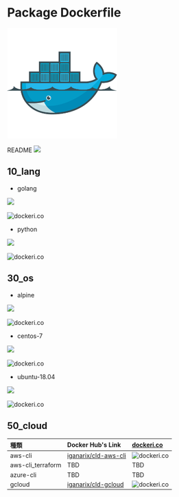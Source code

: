 # Package Dockerfile

![](./icon.png)

README ![](https://github.com/iganari/package-dockerfile/workflows/update-readme-branch/badge.svg)

## 10_lang

+ golang

![](https://images.microbadger.com/badges/image/iganarix/lang-golang.svg)

![dockeri.co](https://dockeri.co/image/iganarix/lang-golang)
  
+ python

![](https://images.microbadger.com/badges/image/iganarix/lang-python.svg)

![dockeri.co](https://dockeri.co/image/iganarix/lang-python)

## 30_os

+ alpine

![](https://images.microbadger.com/badges/image/iganarix/os-alpine.svg)

![dockeri.co](https://dockeri.co/image/iganarix/os-alpine)

+ centos-7

![](https://images.microbadger.com/badges/image/iganarix/os-centos-7.svg)

![dockeri.co](https://dockeri.co/image/iganarix/os-centos-7)

+ ubuntu-18.04

![](https://images.microbadger.com/badges/image/iganarix/os-ubuntu-18.04.svg)

![dockeri.co](https://dockeri.co/image/iganarix/os-ubuntu-18.04)


## 50_cloud

種類 | Docker Hub's Link | [dockeri.co](https://dockeri.co)
:- | :- | :-
aws-cli | [iganarix/cld-aws-cli](https://hub.docker.com/r/iganarix/cld-aws-cli) | ![dockeri.co](https://dockeri.co/image/iganarix/cld-aws-cli)
aws-cli_terraform | TBD | TBD
azure-cli | TBD | TBD
gcloud | [iganarix/cld-gcloud](https://hub.docker.com/r/iganarix/cld-gcloud) | ![dockeri.co](https://dockeri.co/image/iganarix/cld-gcloud)

